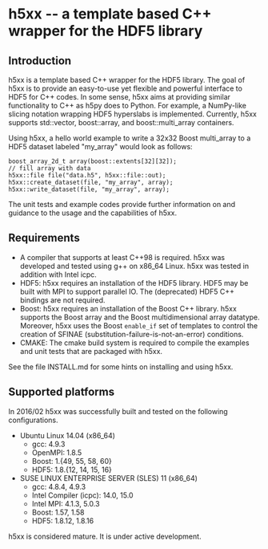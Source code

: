 # h5xx -- a template based C++ wrapper for the HDF5 library


## Introduction

h5xx is a template based C++ wrapper for the HDF5 library.  The goal of h5xx is
to provide an easy-to-use yet flexible and powerful interface to HDF5 for C++
codes.  In some sense, h5xx aims at providing similar functionality to C++ as
h5py does to Python.  For example, a NumPy-like slicing notation wrapping HDF5
hyperslabs is implemented.  Currently, h5xx supports std::vector, boost::array,
and boost::multi_array containers.

Using h5xx, a hello world example to write a 32x32 Boost multi_array to a HDF5
dataset labeled "my_array" would look as follows:
```
boost_array_2d_t array(boost::extents[32][32]);
// fill array with data
h5xx::file file("data.h5", h5xx::file::out);
h5xx::create_dataset(file, "my_array", array);
h5xx::write_dataset(file, "my_array", array);
```

The unit tests and example codes provide further information on and guidance to
the usage and the capabilities of h5xx.


## Requirements

* A compiler that supports at least C++98 is required.  h5xx was developed
and tested using g++ on x86_64 Linux.  h5xx was tested in addition with Intel
icpc.
* HDF5: h5xx requires an installation of the HDF5 library.  HDF5 may be built
with MPI to support parallel IO.  The (deprecated) HDF5 C++ bindings are not required.
* Boost: h5xx requires an installation of the Boost C++ library.
h5xx supports the Boost array and the Boost multidimensional array datatype.
Moreover, h5xx uses the Boost `enable_if` set of templates to control the creation
of SFINAE (substitution-failure-is-not-an-error) conditions.
* CMAKE: The cmake build system is required to compile the examples and unit
tests that are packaged with h5xx.

See the file INSTALL.md for some hints on installing and using h5xx.


## Supported platforms

In 2016/02 h5xx was successfully built and tested on the following
configurations.

* Ubuntu Linux 14.04 (x86_64)
  * gcc: 4.9.3
  * OpenMPI: 1.8.5
  * Boost: 1.{49, 55, 58, 60}
  * HDF5: 1.8.{12, 14, 15, 16}
* SUSE LINUX ENTERPRISE SERVER (SLES) 11 (x86_64)
  * gcc: 4.8.4, 4.9.3
  * Intel Compiler (icpc): 14.0, 15.0
  * Intel MPI: 4.1.3, 5.0.3
  * Boost: 1.57, 1.58
  * HDF5: 1.8.12, 1.8.16

h5xx is considered mature.  It is under active development.
